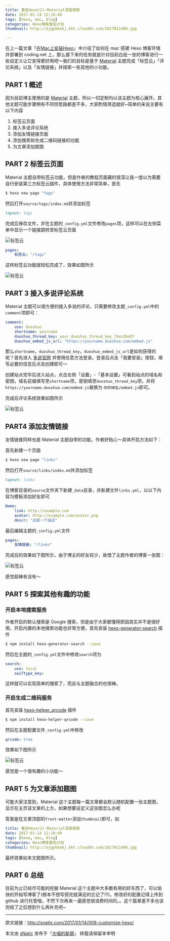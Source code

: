 ```yaml
---
title: 重启Hexo(2)-Material深度探索
date: 2017-01-14 12:19:49
tags: [hexo, mac, blog]
categories: Hexo博客重启计划
thumbnail: http://ojgpkbakj.bkt.clouddn.com/2017011409.jpg

---
```


在上一篇文章「[在Mac上安装Hexo](http://snatix.com/2017/01/08/007-install-hexo-on-mac/)」中介绍了如何在 mac 搭建 Hexo 博客环境并部署到 coding.net 上，那么接下来的任务就是针对目前白纸一张的博客进行一些自定义让它变得更好用吧～我们的目标是基于 [Material](https://material.viosey.com/) 主题完成「标签云」「评论系统」以及「友情链接」并探索一些其他的小功能。

<!--more-->

## PART 1 概述

因为目前博主使用的是 [Material](https://github.com/viosey/hexo-theme-material) 主题，所以一切定制均以该主题为核心展开。其他主题可能步骤稍有不同但思路都差不多，大家酌情筛选就好~简单的来说主要有以下内容

1. 标签云页面
2. 接入多说评论系统
3. 添加友情链接页面
4. 添加搜索和生成二维码链接的功能
5. 为文章添加题图

## PART 2 标签云页面

Material 主题自带标签云功能，但是作者的教程页面藏的很深让我一度以为需要自行安装第三方标签云插件，具体使用方法非常简单，首先

``` bash
$ hexo new page "tags"
```

然后打开`source/tags/index.md`并添加标签

``` md
layout: tags
```

完成后保存文件，并在主题的`_config.yml`文件修改`pages`项，这样可以在左侧菜单中显示一个链接跳转至标签云页面

![标签云](http://ojgpkbakj.bkt.clouddn.com/2017011402.png)

```yaml
pages:
	标签云: "/tags"
```

这样标签云功能就轻松完成了，效果如图所示

![标签云](http://ojgpkbakj.bkt.clouddn.com/2017011401.png)

## PART 3 接入多说评论系统

Material 主题可以很方便的接入多说的评论，只需要修改主题`_config.yml`中的`comment`项即可：

```yaml
comment:
    use: duoshuo
    shortname: yourname
    duoshuo_thread_key: your_duoshuo_thread_key_fdas3be87
    duoshuo_embed_js_url: "https://yourname.duoshuo.com/embed.js"
```

那么`shortname`，`duoshuo_thread_key`，`duoshuo_embed_js_url`是如何获得的呢？首先进入 [多说官网](http://duoshuo.com/) 并使用任意方法登录。登录后点击「我要安装」按钮，填写必要的信息后点击创建即可～

创建站点完毕后进入站点，点击左侧「设置」-「基本设置」可看到站点的域名和密钥，域名前缀填写至`shortname`项，密钥填至`duoshuo_thread_key`项，并将`https://yourname.duoshuo.com/embed.js`替换为 `你的域名/embed.js`即可。

完成后评论系统效果如图所示

![标签云](http://ojgpkbakj.bkt.clouddn.com/2017011403.png)

## PART4 添加友情链接

友情链接同样也是 Material 主题自带的功能，作者好贴心～具体开启方法如下：

首先新建一个页面

``` bash
$ hexo new page "links"
```

然后打开`source/links/index.md`并添加标签

``` markdown
layout: links
```

在博客目录的`source`文件夹下新建`_data`目录，并新建文件`links.yml`，以以下内容为模板添加好友即可

``` yaml
Name: 
    link: http://example.com
    avatar: http://example.com/avatar.png
    descr: "这是一个描述"
```

最后编辑主题的`_config.yml`文件

``` yaml
pages:
	友情链接: "/links"
```

完成后的效果如下图所示，由于博主的好友较少，故借了主题作者的博客一张图：

![标签云](http://ojgpkbakj.bkt.clouddn.com/2017011404.png)

感觉超棒有没有～

## PART 5 探索其他有趣的功能

### 开启本地搜索服务

作者开启的默认搜索是 Google 搜索，但是由于大家都懂得原因其实并不是很好用，开启内置的本地搜索功能也非常方便，首先安装 [hexo-generator-search](https://github.com/PaicHyperionDev/hexo-generator-search) 插件

```bash
$ npm install hexo-generator-search --save
```

然后在主题的`_config.yml`文件中修改`search`项为

``` yaml
search:
    use: local
    swiftype_key:
```

这样就可以实现简单的搜索了，而且与主题融合的也很棒。

### 开启生成二维码服务

首先安装 [hexo-helper_qrcode](https://github.com/yscoder/hexo-helper-qrcode) 插件

```bash
$ npm install hexo-helper-qrcode --save
```

然后在主题配置文件`_config.yml`中修改

``` yaml
qrcode: true
```

效果如下图所示

![标签云](http://ojgpkbakj.bkt.clouddn.com/2017011405.png)

感觉是一个很有趣的小功能～

## PART 5 为文章添加题图

可能大家注意到，Material 这个主题每一篇文章都会默认随机配置一张主题图，显示在主页该文章的上方，如果想要自定义这张图怎么办呢

答案是在文章顶部的`front-matter`添加`thumbnail`即可，如

``` yaml
title: 重启Hexo(2)-Material深度探索
date: 2017-01-14 12:19:49
tags: [hexo, mac, blog]
categories: Hexo博客重启计划
thumbnail: http://ojgpkbakj.bkt.clouddn.com/2017011409.jpg
```

最终效果如本文题图所示。

## PART 6 总结

目前为止已经尽可能的挖掘 Material 这个主题中大多数有用的好东西了，可以愉快的开始写博客了(根本不想写搭完就满足的忘记了!!!)。修改好的配置记得上传到 github 进行托管哦，不然下次再来一遍感觉很浪费时间的。。这个篇章差不多也该完结了之后想到什么再补充吧~

---
原文链接：http://snatix.com/2017/01/14/008-customize-hexo/

本文由 [sNatic](https://github.com/sNaticY) 发布于『[大喵的新窝](http://snatix.com)』 转载请保留本申明